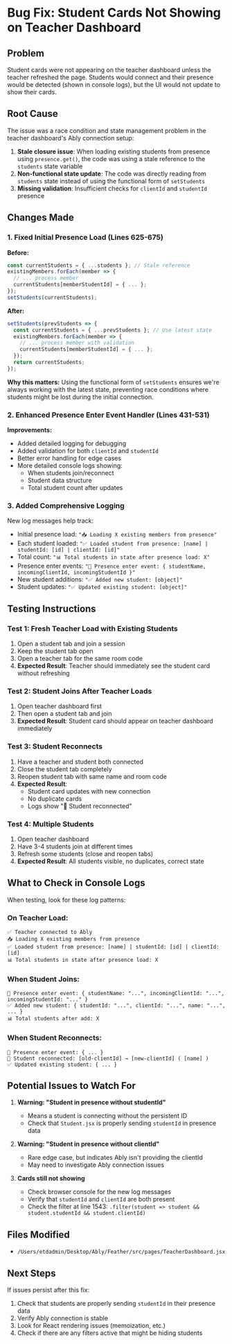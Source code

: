 # Bug Fix: Student Cards Not Showing on Teacher Dashboard

## Problem
Student cards were not appearing on the teacher dashboard unless the teacher refreshed the page. Students would connect and their presence would be detected (shown in console logs), but the UI would not update to show their cards.

## Root Cause
The issue was a race condition and state management problem in the teacher dashboard's Ably connection setup:

1. **Stale closure issue**: When loading existing students from presence using `presence.get()`, the code was using a stale reference to the `students` state variable
2. **Non-functional state update**: The code was directly reading from `students` state instead of using the functional form of `setStudents`
3. **Missing validation**: Insufficient checks for `clientId` and `studentId` presence

## Changes Made

### 1. Fixed Initial Presence Load (Lines 625-675)
**Before:**
```javascript
const currentStudents = { ...students }; // Stale reference
existingMembers.forEach(member => {
  // ... process member
  currentStudents[memberStudentId] = { ... };
});
setStudents(currentStudents);
```

**After:**
```javascript
setStudents(prevStudents => {
  const currentStudents = { ...prevStudents }; // Use latest state
  existingMembers.forEach(member => {
    // ... process member with validation
    currentStudents[memberStudentId] = { ... };
  });
  return currentStudents;
});
```

**Why this matters:** Using the functional form of `setStudents` ensures we're always working with the latest state, preventing race conditions where students might be lost during the initial connection.

### 2. Enhanced Presence Enter Event Handler (Lines 431-531)
**Improvements:**
- Added detailed logging for debugging
- Added validation for both `clientId` and `studentId`
- Better error handling for edge cases
- More detailed console logs showing:
  - When students join/reconnect
  - Student data structure
  - Total student count after updates

### 3. Added Comprehensive Logging
New log messages help track:
- Initial presence load: `"📥 Loading X existing members from presence"`
- Each student loaded: `"✅ Loaded student from presence: [name] | studentId: [id] | clientId: [id]"`
- Total count: `"📊 Total students in state after presence load: X"`
- Presence enter events: `"👤 Presence enter event: { studentName, incomingClientId, incomingStudentId }"`
- New student additions: `"✅ Added new student: [object]"`
- Student updates: `"✅ Updated existing student: [object]"`

## Testing Instructions

### Test 1: Fresh Teacher Load with Existing Students
1. Open a student tab and join a session
2. Keep the student tab open
3. Open a teacher tab for the same room code
4. **Expected Result**: Teacher should immediately see the student card without refreshing

### Test 2: Student Joins After Teacher Loads
1. Open teacher dashboard first
2. Then open a student tab and join
3. **Expected Result**: Student card should appear on teacher dashboard immediately

### Test 3: Student Reconnects
1. Have a teacher and student both connected
2. Close the student tab completely
3. Reopen student tab with same name and room code
4. **Expected Result**: 
   - Student card updates with new connection
   - No duplicate cards
   - Logs show "🔄 Student reconnected"

### Test 4: Multiple Students
1. Open teacher dashboard
2. Have 3-4 students join at different times
3. Refresh some students (close and reopen tabs)
4. **Expected Result**: All students visible, no duplicates, correct state

## What to Check in Console Logs

When testing, look for these log patterns:

### On Teacher Load:
```
✅ Teacher connected to Ably
📥 Loading X existing members from presence
✅ Loaded student from presence: [name] | studentId: [id] | clientId: [id]
📊 Total students in state after presence load: X
```

### When Student Joins:
```
👤 Presence enter event: { studentName: "...", incomingClientId: "...", incomingStudentId: "..." }
✅ Added new student: { studentId: "...", clientId: "...", name: "...", ... }
📊 Total students after add: X
```

### When Student Reconnects:
```
👤 Presence enter event: { ... }
🔄 Student reconnected: [old-clientId] → [new-clientId] ( [name] )
✅ Updated existing student: { ... }
```

## Potential Issues to Watch For

1. **Warning: "Student in presence without studentId"**
   - Means a student is connecting without the persistent ID
   - Check that `Student.jsx` is properly sending `studentId` in presence data

2. **Warning: "Student in presence without clientId"**
   - Rare edge case, but indicates Ably isn't providing the clientId
   - May need to investigate Ably connection issues

3. **Cards still not showing**
   - Check browser console for the new log messages
   - Verify that `studentId` and `clientId` are both present
   - Check the filter at line 1543: `.filter(student => student && student.studentId && student.clientId)`

## Files Modified
- `/Users/etdadmin/Desktop/Ably/Feather/src/pages/TeacherDashboard.jsx`

## Next Steps
If issues persist after this fix:
1. Check that students are properly sending `studentId` in their presence data
2. Verify Ably connection is stable
3. Look for React rendering issues (memoization, etc.)
4. Check if there are any filters active that might be hiding students

